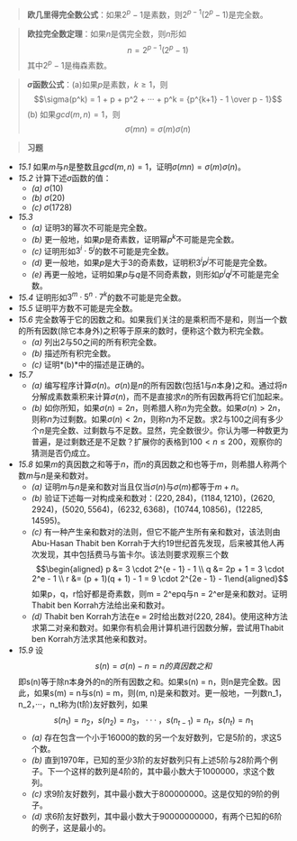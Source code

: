 >**欧几里得完全数公式**：如果$2^p - 1$是素数，则$2^{p - 1}(2^p - 1)$是完全数。

>**欧拉完全数定理**：如果$n$是偶完全数，则$n$形如$$n = 2^{p - 1}(2^p - 1)$$其中$2^p - 1$是梅森素数。

>**$\sigma$函数公式**：(a)如果$p$是素数，$k \geq 1$，则$$\sigma(p^k) = 1 + p + p^2 + ··· + p^k = {p^{k+1} - 1 \over p - 1}$$(b) 如果$gcd(m, n) = 1$，则$$\sigma(mn) = \sigma(m)\sigma(n)$$

>**习题**

- *15.1* 如果$m$与$n$是整数且$gcd(m, n) = 1$，证明$\sigma(mn) = \sigma(m)\sigma(n)$。
- *15.2* 计算下述$\sigma$函数的值：
	- *(a)* $\sigma(10)$
	- *(b)* $\sigma(20)$
	- *(c)* $\sigma(1728)$
- *15.3*
	- *(a)* 证明$3$的幂次不可能是完全数。
	- *(b)* 更一般地，如果$p$是奇素数，证明幂$p^k$不可能是完全数。
	- *(c)* 证明形如$3^i \cdot 5^j$的数不可能是完全数。
	- *(d)* 更一般地，如果$p$是大于$3$的奇素数，证明积$3^ip^j$不可能是完全数。
	- *(e)* 再更一般地，证明如果$p$与$q$是不同奇素数，则形如$p^iq^j$不可能是完全数。
- *15.4* 证明形如$3^m \cdot 5^n \cdot 7^k$的数不可能是完全数。
- *15.5* 证明平方数不可能是完全数。
- *15.6* 完全数等于它的因数之和。如果我们关注的是乘积而不是和，则当一个数的所有因数(除它本身外)之积等于原来的数时，便称这个数为积完全数。
	- *(a)* 列出$2$与$50$之间的所有积完全数。
	- *(b)* 描述所有积完全数。
	- *(c)* 证明*(b)*中的描述是正确的。
- *15.7*
	- *(a)* 编写程序计算$\sigma(n)$。$\sigma(n)$是$n$的所有因数(包括$1$与$n$本身)之和。通过将$n$分解成素数乘积来计算$\sigma(n)$，而不是直接求$n$的所有因数再将它们加起来。
	- *(b)* 如你所知，如果$\sigma(n) = 2n$，则希腊人称$n$为完全数。如果$\sigma(n) > 2n$，则称$n$为过剩数。如果$\sigma(n) < 2n$，则称$n$为不足数。求$2$与$100$之间有多少个$n$是完全数、过剩数与不足数。显然，完全数很少。你认为哪一种数更为普遍，是过剩数还是不足数？扩展你的表格到$100 < n \leq 200$，观察你的猜测是否仍成立。
- *15.8* 如果$m$的真因数之和等于$n$，而$n$的真因数之和也等于$m$，则希腊人称两个数$m$与$n$是亲和数对。
	- *(a)* 证明$m$与$n$是亲和数对当且仅当$\sigma(n)$与$\sigma(m)$都等于$m + n$。
	- *(b)* 验证下述每一对构成亲和数对：$(220, 284)$，$(1184, 1210)$，$(2620, 2924)$，$(5020, 5564)$，$(6232, 6368)$，$(10744, 10856)$，$(12285, 14595)$。
	- *(c)* 有一种产生亲和数对的法则，但它不能产生所有亲和数对，该法则由Abu-Hasan Thabit ben Korrah于大约19世纪首先发现，后来被其他人再次发现，其中包括费马与笛卡尔。该法则要求观察三个数$$\begin{aligned} p &= 3 \cdot 2^{e - 1} - 1 \\ q &= 2p + 1 = 3 \cdot 2^e - 1 \\ r &= (p + 1)(q + 1) - 1 = 9 \cdot 2^{2e - 1} - 1\end{aligned}$$如果p，q，r恰好都是奇素数，则m = 2^epq与n = 2^er是亲和数对。证明Thabit ben Korrah方法给出亲和数对。
	- *(d)* Thabit ben Korrah方法在e = 2时给出数对(220, 284)。使用这种方法求第二对亲和数对。如果你有机会用计算机进行因数分解，尝试用Thabit ben Korrah方法求其他亲和数对。
- *15.9* 设$$s(n) = \sigma(n) - n = n的真因数之和$$即s(n)等于除n本身外的n的所有因数之和。如果s(n) = n，则n是完全数。因此，如果s(m) = n与s(n) = m，则(m, n)是亲和数对。更一般地，一列数n_1，n_2，···，n_t称为(t阶)友好数列，如果$$s(n_1) = n_2，s(n_2) = n_3，···，s(n_{t-1}) = n_t，s(n_t) = n_1$$
	- *(a)* 存在包含一个小于16000的数的另一个友好数列，它是5阶的，求这5个数。
	- *(b)* 直到1970年，已知的至少3阶的友好数列只有上述5阶与28阶两个例子。下一个这样的数列是4阶的，其中最小数大于1000000，求这个数列。
	- *(c)* 求9阶友好数列，其中最小数大于800000000。这是仅知的9阶的例子。
	- *(d)* 求6阶友好数列，其中最小数大于90000000000，有两个已知的6阶的例子，这是最小的。